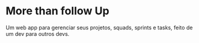 # More than follow Up

Um web app para gerenciar seus projetos, squads, sprints e tasks, feito de um dev para outros devs.

